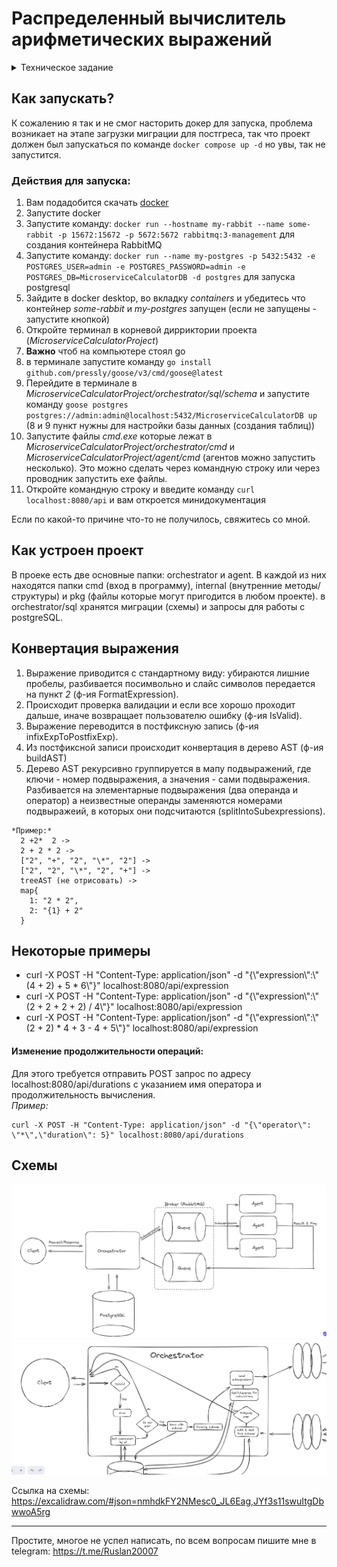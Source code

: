 # Распределенный вычислитель арифметических выражений

<details>
  <summary>Техническое задание</summary>
  
  Пользователь хочет считать арифметические выражения. Он вводит строку 2 + 2 * 2 и хочет получить в ответ 6. Но наши операции сложения и умножения (также деления и вычитания) выполняются "очень-очень" долго. Поэтому вариант, при котором пользователь делает http-запрос и получает в качетсве ответа результат, невозможна. Более того: вычисление каждой такой операции в нашей "альтернативной реальности" занимает "гигантские" вычислительные мощности. Соответственно, каждое действие мы должны уметь выполнять отдельно и масштабировать эту систему можем добавлением вычислительных мощностей в нашу систему в виде новых "машин". Поэтому пользователь, присылая выражение, получает в ответ идентификатор выражения и может с какой-то периодичностью уточнять у сервера "не посчиталость ли выражение"? Если выражение наконец будет вычислено - то он получит результат. Помните, что некоторые части арфиметического выражения можно вычислять параллельно.

Front-end часть

GUI, который можно представить как 4 страницы

Форма ввода арифметического выражения. Пользователь вводит арифметическое выражение и отправляет POST http-запрос с этим выражением на back-end. Примечание: Запросы должны быть идемпотентными. К запросам добавляется уникальный идентификатор. Если пользователь отправляет запрос с идентификатором, который уже отправлялся и был принят к обработке - ответ 200. Возможные варианты ответа:
200. Выражение успешно принято, распаршено и принято к обработке
400. Выражение невалидно
500. Что-то не так на back-end. В качестве ответа нужно возвращать id принятного к выполнению выражения.
Страница со списком выражений в виде списка с выражениями. Каждая запись на странице содержит статус, выражение, дату его создания и дату заверщения вычисления. Страница получает данные GET http-запрсом с back-end-а
Страница со списком операций в виде пар: имя операции + время его выполнения (доступное для редактирования поле). Как уже оговаривалось в условии задачи, наши операции выполняются "как будто бы очень долго". Страница получает данные GET http-запрсом с back-end-а. Пользователь может настроить время выполения операции и сохранить изменения.
Страница со списком вычислительных можностей. Страница получает данные GET http-запросом с сервера в виде пар: имя вычислительного ресурса + выполняемая на нём операция.

Требования:
Оркестратор может перезапускаться без потери состояния. Все выражения храним в СУБД.
Оркестратор должен отслеживать задачи, которые выполняются слишком долго (вычислитель тоже может уйти со связи) и делать их повторно доступными для вычислений.

Back-end часть

Состоит из 2 элементов:

Сервер, который принимает арифметическое выражение, переводит его в набор последовательных задач и обеспечивает порядок их выполнения. Далее будем называть его оркестратором.
Вычислитель, который может получить от оркестратора задачу, выполнить его и вернуть серверу результат. Далее будем называть его агентом.
Оркестратор
Сервер, который имеет следующие endpoint-ы:

Добавление вычисления арифметического выражения.
Получение списка выражений со статусами.
Получение значения выражения по его идентификатору.
Получение списка доступных операций со временем их выполения.
Получение задачи для выполения.
Приём результата обработки данных.

Агент
Демон, который получает выражение для вычисления с сервера, вычисляет его и отправляет на сервер результат выражения. При старте демон запускает несколько горутин, каждая из которых выступает в роли независимого вычислителя. Количество горутин регулируется переменной среды.
</details>


## Как запускать?
  К сожалению я так и не смог насторить докер для запуска, проблема возникает на этапе загрузки миграции для постгреса, так что проект должен был запускаться по команде ```docker compose up -d``` но увы, так не запустится.<br>
  ### Действия для запуска:
  1. Вам подадобится скачать <a href="https://docs.docker.com/get-docker/" >docker</a>
  2. Запустите docker
  3. Запустите команду: ```docker run --hostname my-rabbit --name some-rabbit -p 15672:15672 -p 5672:5672 rabbitmq:3-management``` для создания контейнера RabbitMQ
  4. Запустите команду: ```docker run --name my-postgres -p 5432:5432 -e POSTGRES_USER=admin -e POSTGRES_PASSWORD=admin -e POSTGRES_DB=MicroserviceCalculatorDB -d postgres``` для запуска postgresql
  5. Зайдите в docker desktop, во вкладку *containers* и убедитесь что контейнер *some-rabbit* и *my-postgres* запущен (если не запущены - запустите кнопкой)
  6. Откройте терминал в корневой дирриктории проекта (*MicroserviceCalculatorProject*)
  7. **Важно** чтоб на компьютере стоял go
  8. в терминале запустите команду ```go install github.com/pressly/goose/v3/cmd/goose@latest```
  9. Перейдите в терминале в *MicroserviceCalculatorProject/orchestrator/sql/schema* и запустите команду ```goose postgres postgres://admin:admin@localhost:5432/MicroserviceCalculatorDB up``` (8 и 9 пункт нужны для настройки базы данных (создания таблиц))
  10. Запустите файлы *cmd.exe* которые лежат в *MicroserviceCalculatorProject/orchestrator/cmd* и *MicroserviceCalculatorProject/agent/cmd* (агентов можно запустить несколько). Это можно сделать через командную строку или через проводник запустить exe файлы.
  11. Откройте командную строку и введите команду ```curl localhost:8080/api``` и вам откроется минидокументация<br>

  Если по какой-то причине что-то не получилось, свяжитесь со мной.


## Как устроен проект
  В проеке есть две основные папки: orchestrator и agent. В каждой из них находятся папки cmd (вход в программу), internal (внутренние методы/структуры) и pkg (файлы которые могут пригодится в любом проекте). в orchestrator/sql хранятся миграции (схемы) и запросы для работы с postgreSQL.

## Конвертация выражения
  1. Выражение приводится с стандартному виду: убираются лишние пробелы, разбивается посимвольно и слайс символов передается на пункт *2* (ф-ия FormatExpression).
  2. Происходит проверка валидации и если все хорошо проходит дальше, иначе возвращает пользователю ошибку (ф-ия IsValid).
  3. Выражение переводится в постфиксную запись (ф-ия infixExpToPostfixExp).
  4. Из постфиксной записи происходит конвертация в дерево AST (ф-ия buildAST) 
  5. Дерево AST рекурсивно группируется в мапу подвыражений, где ключи - номер подвыражения, а значения - сами подвыражения. Разбивается на элементарные подвыражения (два операнда и оператор) а неизвестные операнды заменяются номерами подвыражеий, в которых они подсчитаются (splitIntoSubexpressions).

    *Пример:*
      2 +2*  2 ->
      2 + 2 * 2 ->
      ["2", "+", "2", "\*", "2"] ->
      ["2", "2", "\*", "2", "+"] ->
      treeAST (не отрисовать) ->
      map{
        1: "2 * 2",
        2: "{1} + 2"
      }


    

## Некоторые примеры
 * curl -X POST -H "Content-Type: application/json" -d "{\\"expression\\":\\"(4 + 2) + 5 * 6\\"}" localhost:8080/api/expression
  * curl -X POST -H "Content-Type: application/json" -d "{\\"expression\\":\\"(2 + 2 + 2 + 2) / 4\\"}" localhost:8080/api/expression
  * curl -X POST -H "Content-Type: application/json" -d "{\\"expression\\":\\"(2 + 2) * 4 + 3 - 4 + 5\\"}" localhost:8080/api/expression 

  #### Изменение продолжительности операций:
  Для этого требуется отправить POST запрос по адресу localhost:8080/api/durations с указанием имя оператора и продолжительность вычисления.<br>
  *Пример:*

    curl -X POST -H "Content-Type: application/json" -d "{\"operator\": \"*\",\"duration\": 5}" localhost:8080/api/durations

## Схемы
![schema](images/schema.png)
![cshema](images/orchestrator.png)

Ссылка на схемы: https://excalidraw.com/#json=nmhdkFY2NMesc0_JL6Eag,JYf3s11swuItgDbwwoA5rg

-----
Простите, многое не успел написать, по всем вопросам пишите мне в telegram: https://t.me/Ruslan20007


